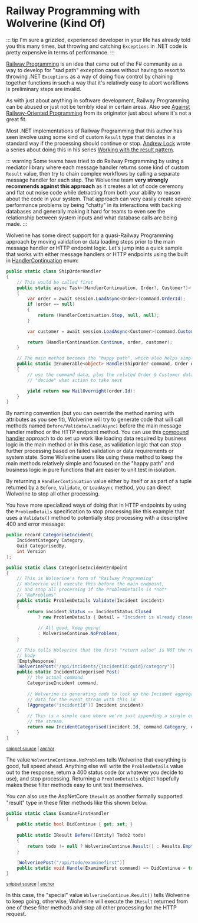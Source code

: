 # Railway Programming with Wolverine (Kind Of)

::: tip
I'm sure a grizzled, experienced developer in your life has already told you this 
many times, but throwing and catching `Exceptions` in .NET code is pretty expensive in 
terms of performance.
:::

[Railway Programming](https://fsharpforfunandprofit.com/rop/) is an idea that came out of the F#
community as a way to develop for "sad path" exception cases without having to resort to
throwing .NET `Exceptions` as a way of doing flow control by chaining together functions in 
such a way that it's relatively easy to abort workflows is preliminary steps are invalid. 

As with just about anything in software development, Railway Programming can be abused or
just not be terribly ideal in certain areas. Also see [Against Railway-Oriented Programming](https://fsharpforfunandprofit.com/posts/against-railway-oriented-programming/) 
from its originator just about where it's not a great fit.

Most .NET implementations of Railway Programming that this author has seen involve using
some kind of custom `Result` type that denotes in a standard way if the processing should continue
or stop. [Andrew Lock](https://andrewlock.net/about/) wrote a series about doing this in his series
[Working with the result pattern](https://andrewlock.net/working-with-the-result-pattern-part-1-replacing-exceptions-as-control-flow/).

::: warning
Some teams have tried to do Railway Programming by using a mediator library where each
message handler returns some kind of custom `Result` value, then try to chain complex workflows by calling
a separate message handler for each step. The Wolverine team **very strongly recommends against this approach** as it
creates a lot of code ceremony and flat out noise code while detracting from both your ability to reason about the code
in your system. That approach can very easily create severe performance problems by being "chatty" in its interactions with backing
databases and generally making it hard for teams to even see the relationship between system inputs and what database calls are being made.
:::

Wolverine has some direct support for a quasi-Railway Programming approach by moving validation
or data loading steps prior to the main message handler or HTTP endpoint logic. Let's jump into
a quick sample that works with either message handlers or HTTP endpoints using the built in [HandlerContinuation](/guide/handlers/middleware.html#conditionally-stopping-the-message-handling) enum:

```csharp
public static class ShipOrderHandler
{
    // This would be called first
    public static async Task<(HandlerContinuation, Order?, Customer?)> LoadAsync(ShipOrder command, IDocumentSession session)
    {
        var order = await session.LoadAsync<Order>(command.OrderId);
        if (order == null)
        {
            return (HandlerContinuation.Stop, null, null);
        }

        var customer = await session.LoadAsync<Customer>(command.CustomerId);

        return (HandlerContinuation.Continue, order, customer);
    }

    // The main method becomes the "happy path", which also helps simplify it
    public static IEnumerable<object> Handle(ShipOrder command, Order order, Customer customer)
    {
        // use the command data, plus the related Order & Customer data to
        // "decide" what action to take next

        yield return new MailOvernight(order.Id);
    }
}
```

By naming convention (but you can override the method naming with attributes as you see fit), Wolverine will try to generate
code that will call methods named `Before/Validate/Load(Async)` before the main message handler method or the HTTP endpoint method.
You can use this [compound handler](/guide/handlers/#compound-handlers) approach to do set up work like loading data required by business logic in the main 
method or in this case, as validation logic that can stop further processing based on failed validation or data requirements or
system state. Some Wolverine users like using these method to keep the main methods relatively simple and focused on the "happy path" and business
logic in pure functions that are easier to unit test in isolation. 

By returning a `HandlerContinuation` value either by itself or as part of a tuple returned by a `Before`, `Validate`, or `LoadAsync` method, you can
direct Wolverine to stop all other processing. 

You have more specialized ways of doing that in HTTP endpoints by using the `ProblemDetails` specification to stop
processing like this example that uses a `Validate()` method to potentially stop processing with a descriptive 400 and error message:

<!-- snippet: sample_CategoriseIncident -->
<a id='snippet-sample_CategoriseIncident'></a>
```cs
public record CategoriseIncident(
    IncidentCategory Category,
    Guid CategorisedBy,
    int Version
);

public static class CategoriseIncidentEndpoint
{
    // This is Wolverine's form of "Railway Programming"
    // Wolverine will execute this before the main endpoint,
    // and stop all processing if the ProblemDetails is *not*
    // "NoProblems"
    public static ProblemDetails Validate(Incident incident)
    {
        return incident.Status == IncidentStatus.Closed 
            ? new ProblemDetails { Detail = "Incident is already closed" } 
            
            // All good, keep going!
            : WolverineContinue.NoProblems;
    }
    
    // This tells Wolverine that the first "return value" is NOT the response
    // body
    [EmptyResponse]
    [WolverinePost("/api/incidents/{incidentId:guid}/category")]
    public static IncidentCategorised Post(
        // the actual command
        CategoriseIncident command, 
        
        // Wolverine is generating code to look up the Incident aggregate
        // data for the event stream with this id
        [Aggregate("incidentId")] Incident incident)
    {
        // This is a simple case where we're just appending a single event to
        // the stream.
        return new IncidentCategorised(incident.Id, command.Category, command.CategorisedBy);
    }
}
```
<sup><a href='https://github.com/JasperFx/wolverine/blob/main/src/Samples/IncidentService/IncidentService/CategoriseIncident.cs#L8-L49' title='Snippet source file'>snippet source</a> | <a href='#snippet-sample_CategoriseIncident' title='Start of snippet'>anchor</a></sup>
<!-- endSnippet -->

The value `WolverineContinue.NoProblems` tells Wolverine that everything is good, full speed ahead. Anything else will write the `ProblemDetails`
value out to the response, return a 400 status code (or whatever you decide to use), and stop processing. Returning a `ProblemDetails`
object hopefully makes these filter methods easy to unit test themselves. 

You can also use the AspNetCore `IResult` as another formally supported "result" type in these filter methods like this
shown below:

<!-- snippet: sample_using_continue_result_as_filter -->
<a id='snippet-sample_using_continue_result_as_filter'></a>
```cs
public static class ExamineFirstHandler
{
    public static bool DidContinue { get; set; }
    
    public static IResult Before([Entity] Todo2 todo)
    {
        return todo != null ? WolverineContinue.Result() : Results.Empty;
    }

    [WolverinePost("/api/todo/examinefirst")]
    public static void Handle(ExamineFirst command) => DidContinue = true;
}
```
<sup><a href='https://github.com/JasperFx/wolverine/blob/main/src/Http/WolverineWebApi/Todos/Todo2.cs#L189-L204' title='Snippet source file'>snippet source</a> | <a href='#snippet-sample_using_continue_result_as_filter' title='Start of snippet'>anchor</a></sup>
<!-- endSnippet -->

In this case, the "special" value `WolverineContinue.Result()` tells Wolverine to keep going, otherwise, Wolverine will 
execute the `IResult` returned from one of these filter methods and stop all other processing for the HTTP request.

